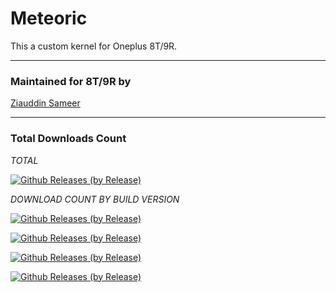# Meteoric
This a custom kernel for Oneplus 8T/9R.

---------------------------------------------------------------------------------

### Maintained for 8T/9R by

[Ziauddin Sameer](https://github.com/ziasam)

---------------------------------------------------------------------------------

### Total Downloads Count

*TOTAL*

[![Github Releases (by Release)](https://img.shields.io/github/downloads/ziasam/Meteoric/total.svg)](https://github.com/ziasam/Meteoric/releases)

*DOWNLOAD COUNT BY BUILD VERSION*

[![Github Releases (by Release)](https://img.shields.io/github/downloads/ziasam/Meteoric/METEORIC-V2/total.svg)](https://github.com/ziasam/Meteoric/releases)

[![Github Releases (by Release)](https://img.shields.io/github/downloads/ziasam/Meteoric/METEORIC-V3/total.svg)](https://github.com/ziasam/Meteoric/releases)

[![Github Releases (by Release)](https://img.shields.io/github/downloads/ziasam/Meteoric/METEORIC-V4/total.svg)](https://github.com/ziasam/Meteoric/releases)

[![Github Releases (by Release)](https://img.shields.io/github/downloads/ziasam/Meteoric/METEORIC-V5/total.svg)](https://github.com/ziasam/Meteoric/releases)
